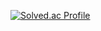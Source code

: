  [![Solved.ac Profile](http://mazassumnida.wtf/api/v2/generate_badge?boj=sonic6679)](https://solved.ac/sonic6679/)
<!--[![Atcoder Profile](https://atcoder-badge.kro.kr?id=moodTRBL)](https://atcoder.jp/users/moodTRBL)-->
<!--
**moodTRBL/moodTRBL** is a ✨ _special_ ✨ repository because its `README.md` (this file) appears on your GitHub profile.

Here are some ideas to get you started:

- 🔭 I’m currently working on ...
- 🌱 I’m currently learning ...
- 👯 I’m looking to collaborate on ...
- 🤔 I’m looking for help with ...
- 💬 Ask me about ...
- 📫 How to reach me: ...
- 😄 Pronouns: ...
- ⚡ Fun fact: ...
-->

